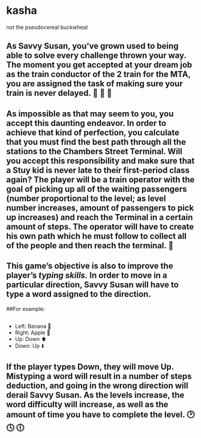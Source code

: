 # kasha
not the pseudocereal buckwheat


## As Savvy Susan, you’ve grown used to being able to solve every challenge thrown your way. The moment you get accepted at your dream job as the train conductor of the 2 train for the MTA, you are assigned the task of making sure your train is never delayed. :railway_car: :railway_car: :railway_car: 

## As impossible as that may seem to you, you accept this daunting endeavor. In order to achieve that kind of perfection, you calculate that you must find the best path through all the stations to the Chambers Street Terminal. Will you accept this responsibility and make sure that a Stuy kid is never late to their first-period class again? The player will be a train operator with the goal of picking up all of the waiting passengers (number proportional to the level; as level number increases, amount of passengers to pick up increases) and reach the Terminal in a certain amount of steps. The operator will have to create his own path which he must follow to collect all of the people and then reach the terminal. :checkered_flag:

## This game’s objective is also to improve the player’s *typing skills.* In order to move in a particular direction, Savvy Susan will have to type a word assigned to the direction.  

##For example: 
##
- Left: Banana :banana:
- Right: Apple :apple:
- Up: Down :arrow_up:
- Down: Up :arrow_down:

## If the player types Down, they will move Up. Mistyping a word will result in a number of steps deduction, and going in the wrong direction will derail Savvy Susan. As the levels increase, the word difficulty will increase, as well as the amount of time you have to complete the level. :clock2: :clock4: :clock6:
